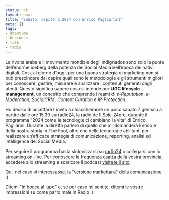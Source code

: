 ```yaml
--- 
status: ok
layout: post
title: "Sabato: ospite a 2024 con Enrico Pagliarini"
meta: {}
tags: 
- about-me
- business
- talk
- radio
---
```

La rivolta araba e il movimento mondiale degli indignados sono solo la punta dell’enorme iceberg della potenza dei Social Media nell’epoca dei nativi digitali. Così, al giorno d’oggi, per una buona strategia di marketing non si può prescindere dal capire quali sono le metodologie e gli strumenti migliori per conoscere, gestire, misurare e analizzare i contenuti generati dagli utenti. Questo significa sapere cosa si intende per **UGC lifecycle management**, un concetto che comprende i reami di *e-Reputation*, *e-Moderation*, *SocialCRM*, *Content Curation* e *IP-Protection*.  
  
Ho deciso di accettare l'invito a chiacchierarne un poco sabato 7 gennaio a partire dalle ore 15.30 su radio24, la radio de Il Sole 24ore, durante il programma “2024 come le tecnologie ci cambiano la vita” di Enrico Pagliarini. Durante la diretta parlerò di quello che mi domanderà Enrico e della nostra storia in The Fool, oltre che delle tecnologie abilitanti per realizzare un’efficace strategia di comunicazione, reporting, analisi ed intelligence dei Social Media.  
  
Per seguire il programma basta sintonizzarsi su [radio24][2] o collegarsi con lo [streaming on-line][2]. Per conoscere la frequenza esatta della vostra provincia, accedere allo streaming e scaricare il podcast [visitate il sito][2].
  
Qui, nel caso vi interessasse, la ["versione markettara" della comunicazione][1] :)  
  
Ditemi "in bocca al lupo" e, se per caso mi sentite, ditemi le vostre impressioni su come parlo male in Radio :)

[1]: http://www.thefool.it/2012/01/05/7-gennaio-ore-15-30-su-radio24-matteo-flora-parla-di-socialcrm/
[2]: http://www.radio24.ilsole24ore.com